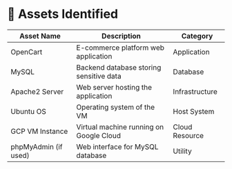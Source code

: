 # 🧱 Assets Identified

| **Asset Name**      | **Description**                             | **Category**       |
|---------------------|---------------------------------------------|--------------------|
| OpenCart            | E-commerce platform web application         | Application        |
| MySQL               | Backend database storing sensitive data     | Database           |
| Apache2 Server      | Web server hosting the application          | Infrastructure     |
| Ubuntu OS           | Operating system of the VM                  | Host System        |
| GCP VM Instance     | Virtual machine running on Google Cloud     | Cloud Resource     |
| phpMyAdmin (if used)| Web interface for MySQL database            | Utility            |
